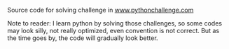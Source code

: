 Source code for solving challenge in www.pythonchallenge.com

Note to reader: I learn python by solving those challenges, so some codes may look silly, not really optimized, even convention is not correct.
But as the time goes by, the code will gradually look better.


